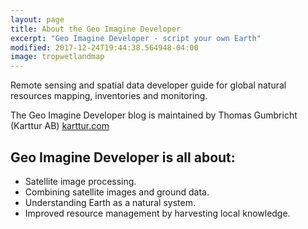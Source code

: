 ```yaml
---
layout: page
title: About the Geo Imagine Developer
excerpt: "Geo Imagine Developer - script your own Earth"
modified: 2017-12-24T19:44:38.564948-04:00
image: tropwetlandmap
---
```


Remote sensing and spatial data developer guide for global natural resources mapping, inventories and monitoring.

The Geo Imagine Developer blog is maintained by Thomas Gumbricht (Karttur AB) [karttur.com](https://karttur.com/)

## Geo Imagine Developer is all about:

* Satellite image processing.
* Combining satellite images and ground data.
* Understanding Earth as a natural system.
* Improved resource management by harvesting local knowledge.
